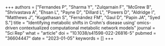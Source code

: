 +++
authors = ["Fernandes P", "Sharma Y", "Zulqarnain F", "McGrew B", "Shrivastava A", "Ehsan L", "Payne D", "Dillard L", "Powers D", "Aldridge I", "Matthews J", "Kugathasan S", "Fernández FM", "Gaul D", "Papin JA", "Syed S."]
title = "Identifying metabolic shifts in Crohn's disease using' omics-driven contextualized computational metabolic network models"
journal = "Sci Rep"
what = "article"
doi = "10.1038/s41598-022-26816-5"
pubmed = "36604447"
date = "2023-01-05"
keywords = []
+++

